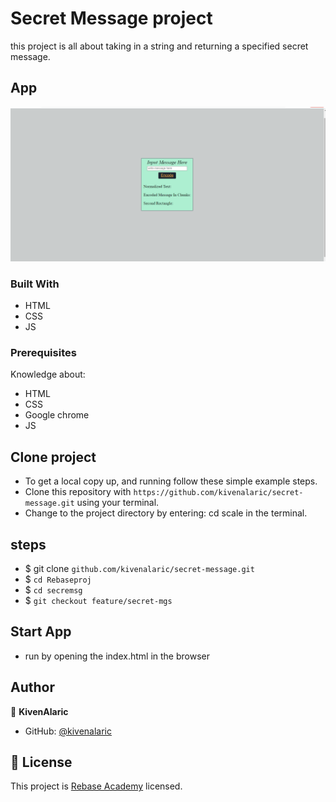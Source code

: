 # Secret Message project

this project is all about taking in a string and returning a specified secret message.

## App

![Home](assets/images/Screenshot%202022-12-29%20085648.png)

### Built With

- HTML
- CSS
- JS

### Prerequisites

Knowledge about:

- HTML
- CSS
- Google chrome
- JS

## Clone project

- To get a local copy up, and running follow these simple example steps.
- Clone this repository with `https://github.com/kivenalaric/secret-message.git` using your terminal.
- Change to the project directory by entering: cd scale in the terminal.

## steps

- $ git clone `github.com/kivenalaric/secret-message.git`
- $ `cd Rebaseproj`
- $ `cd secremsg`
- $ `git checkout feature/secret-mgs`

## Start App

- run by opening the index.html in the browser

## Author

👤 **KivenAlaric**

- GitHub: [@kivenalaric](https://github.com/kivenalaric/secret-message)

## 📝 License

This project is [Rebase Academy](./LICENSE) licensed.
